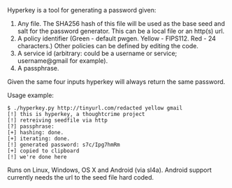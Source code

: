 Hyperkey is a tool for generating a password given:

  1. Any file. The SHA256 hash of this file will be used as the base seed and salt for the password generator. This can be a local file or an http(s) url.
  1. A policy identifier (Green - default pwgen. Yellow - FIPS112. Red - 24 characters.) Other policies can be defined by editing the code.
  1. A service id (arbitrary: could be a username or service; username@gmail for example).
  1. A passphrase.

Given the same four inputs hyperkey will always return the same password.

Usage example:

```
$ ./hyperkey.py http://tinyurl.com/redacted yellow gmail 
[!] this is hyperkey, a thoughtcrime project
[!] retreiving seedfile via http
[?] passphrase: 
[+] hashing: done.
[+] iterating: done.
[!] generated password: s7c/Ipg7hmRm
[+] copied to clipboard
[!] we're done here
```

Runs on Linux, Windows, OS X and Android (via sl4a). Android support currently needs the url to the seed file hard coded.